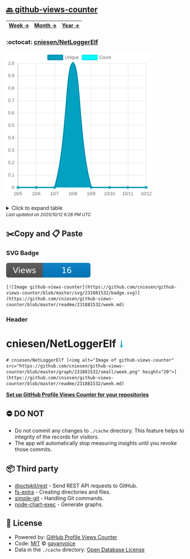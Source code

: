 ## [🔙 github-views-counter](https://github.com/cniesen/github-views-counter)
| [**Week →**](https://github.com/cniesen/github-views-counter/blob/master/readme/231881532/week.md) | [**Month →**](https://github.com/cniesen/github-views-counter/blob/master/readme/231881532/month.md) | [**Year →**](https://github.com/cniesen/github-views-counter/blob/master/readme/231881532/year.md) |
| ---- | ---- | ----- |
### :octocat: [cniesen/NetLoggerElf](https://github.com/cniesen/NetLoggerElf)
![Image of github-views-counter](https://github.com/cniesen/github-views-counter/blob/master/graph/231881532/large/week.png)

<details>
	<summary>Click to expand table</summary>
	<h2>:calendar: Week Page Views Table</h2>
<table>
	<tr>
		<th>
			Last Updated
		</th>
		<th>
			Unique
		</th>
		<th>
			Count
		</th>
	</tr>
	<tr>
		<td>
			<code>2025/10/12</code>
		</td>
		<td>
			<code>0</code>
		</td>
		<td>
			<code>0</code>
		</td>
	</tr>
	<tr>
		<td>
			<code>2025/10/11</code>
		</td>
		<td>
			<code>0</code>
		</td>
		<td>
			<code>0</code>
		</td>
	</tr>
	<tr>
		<td>
			<code>2025/10/10</code>
		</td>
		<td>
			<code>0</code>
		</td>
		<td>
			<code>0</code>
		</td>
	</tr>
	<tr>
		<td>
			<code>2025/10/9</code>
		</td>
		<td>
			<code>0</code>
		</td>
		<td>
			<code>0</code>
		</td>
	</tr>
	<tr>
		<td>
			<code>2025/10/8</code>
		</td>
		<td>
			<code>1</code>
		</td>
		<td>
			<code>1</code>
		</td>
	</tr>
	<tr>
		<td>
			<code>2025/10/7</code>
		</td>
		<td>
			<code>0</code>
		</td>
		<td>
			<code>0</code>
		</td>
	</tr>
	<tr>
		<td>
			<code>2025/10/6</code>
		</td>
		<td>
			<code>0</code>
		</td>
		<td>
			<code>0</code>
		</td>
	</tr>
	<tr>
		<td>
			<code>2025/10/5</code>
		</td>
		<td>
			<code>0</code>
		</td>
		<td>
			<code>0</code>
		</td>
	</tr>
</table>

</details>
<small><i>Last updated on 2025/10/12 6:28 PM UTC</i></small>

## ✂️Copy and 📋 Paste
### SVG Badge
[![Image github-views-counter](https://github.com/cniesen/github-views-counter/blob/master/svg/231881532/badge.svg)](https://github.com/cniesen/github-views-counter/blob/master/readme/231881532/week.md)
```readme
[![Image github-views-counter](https://github.com/cniesen/github-views-counter/blob/master/svg/231881532/badge.svg)](https://github.com/cniesen/github-views-counter/blob/master/readme/231881532/week.md)
```
### Header
# cniesen/NetLoggerElf [<img alt="Image of github-views-counter" src="https://github.com/cniesen/github-views-counter/blob/master/graph/231881532/small/week.png" height="20">](https://github.com/cniesen/github-views-counter/blob/master/readme/231881532/week.md)
```readme
# cniesen/NetLoggerElf [<img alt="Image of github-views-counter" src="https://github.com/cniesen/github-views-counter/blob/master/graph/231881532/small/week.png" height="20">](https://github.com/cniesen/github-views-counter/blob/master/readme/231881532/week.md)
```
[**Set up GitHub Profile Views Counter for your repositories**](https://github.com/gayanvoice/github-profile-views-counter)
## ⛔ DO NOT
- Do not commit any changes to `./cache` directory. This feature helps to integrity of the records for visitors.
- The app will automatically stop measuring insights until you revoke those commits.
## 📦 Third party

- [@octokit/rest](https://www.npmjs.com/package/@octokit/rest) - Send REST API requests to GitHub.
- [fs-extra](https://www.npmjs.com/package/fs-extra) - Creating directories and files.
- [simple-git](https://www.npmjs.com/package/simple-git) - Handling Git commands.
- [node-chart-exec](https://www.npmjs.com/package/node-chart-exec) - Generate graphs.
## 📄 License
- Powered by: [GitHub Profile Views Counter](https://github.com/gayanvoice/github-profile-views-counter)
- Code: [MIT](./LICENSE) © [gayanvoice](https://github.com/gayanvoice/github-profile-views-counter)
- Data in the `./cache` directory: [Open Database License](https://opendatacommons.org/licenses/odbl/1-0/)